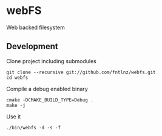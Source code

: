 # webFS

Web backed filesystem

## Development

Clone project including submodules
```
git clone --recursive git://github.com/fntlnz/webfs.git
cd webfs
```

Compile a debug enabled binary
```
cmake -DCMAKE_BUILD_TYPE=Debug .
make -j
```

Use it
```
./bin/webfs -d -s -f
```

